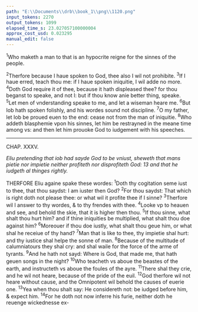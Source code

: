 ```yaml
---
path: "E:\\Documents\\drb\\book_1\\png\\1120.png"
input_tokens: 2270
output_tokens: 1099
elapsed_time_s: 23.027057100000004
approx_cost_usd: 0.023295
manual_edit: false
---
```

<sup>1</sup>Who maketh a man to that is an hypocrite reigne for the sinnes of the people.

<sup>2</sup>Therfore because I haue spoken to God, thee also I wil not prohibite. <sup>3</sup>If I haue erred, teach thou me: if I haue spoken iniquitie, I wil adde no more. <sup>4</sup>Doth God require it of thee, because it hath displeased thee? for thou beganst to speake, and not I: but if thou know anie better thing, speake. <sup>5</sup>Let men of vnderstanding speake to me, and let a wiseman heare me. <sup>6</sup>But Iob hath spoken folishly, and his wordes sound not discipline. <sup>7</sup>O my father, let Iob be proued euen to the end: cease not from the man of iniquitie. <sup>8</sup>Who addeth blasphemie vpon his sinnes, let him be restrayned in the meane time among vs: and then let him prouoke God to iudgement with his speeches.

<hr>

CHAP. XXXV.

*Eliu pretending that iob had sayde God to be vniust, sheweth that mans pietie nor impietie neither profiteth nor disprofiteth God: 13 and that he iudgeth al thinges rightly.*

THERFORE Eliu againe spake these wordes: <sup>1</sup>Doth thy cogitation seme iust to thee, that thou saydst: I am iuster then God? <sup>2</sup>For thou saydst: That which is right doth not please thee: or what wil it profite thee if I sinne? <sup>3</sup>Therfore wil I answer to thy wordes, & to thy frendes with thee. <sup>4</sup>Looke vp to heauen and see, and behold the skie, that it is higher then thou. <sup>5</sup>If thou sinne, what shalt thou hurt him? and if thine iniquities be multiplied, what shalt thou doe against him? <sup>6</sup>Moreouer if thou doe iustly, what shalt thou geue him, or what shal he receiue of thy hand? <sup>7</sup>Man that is like to thee, thy impietie shal hurt: and thy iustice shal helpe the sonne of man. <sup>8</sup>Because of the multitude of calumniatours they shal cry: and shal waile for the force of the arme of tyrants. <sup>9</sup>And he hath not sayd: Where is God, that made me, that hath geuen songs in the night? <sup>10</sup>Who teacheth vs aboue the beastes of the earth, and instructeth vs aboue the foules of the ayre. <sup>11</sup>There shal they crie, and he wil not heare, because of the pride of the euil. <sup>12</sup>God therfore wil not heare without cause, and the Omnipotent wil behold the causes of euerie one. <sup>13</sup>Yea when thou shalt say: He considereth not: be iudged before him, & expect him. <sup>14</sup>For he doth not now inferre his furie, neither doth he reuenge wickednesse ex-

[^1]: Eliu applieth both vpon nations, and vpon al men

[^2]: Eliu applieth this to Iob, as though he had made false shew of vertue which he had not, and that God had suffe- red him hi- therto to reigne, or ra- ther to tyran- nize for iust punishment of his peoples sin- nes. But God at last declared that Iob was not such a one. ch. 42. v. 7.

[^3]: Eliu insisteth much in this calumniation, for Iob neuer said, that he was iust compa- red with God, but that his affliction was greater then his sinne. ch. 6. v. 3. c. 3. v. 7. c. 6.

[^4]: These are strong senten- ces (saith S. Gregorie) but they agree not (or be not ap- plied) to the blessed person of Iob. li. 26. c. 7.